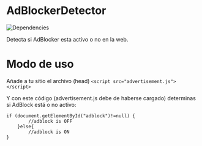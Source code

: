 # AdBlockerDetector
![Dependencies](https://img.shields.io/badge/Dependencies-jQuery-green.svg)

Detecta si AdBlocker esta activo o no en la web.

# Modo de uso
Añade a tu sitio el archivo (head) `<script src="advertisement.js"></script>`

Y con este código (advertisement.js debe de haberse cargado) determinas si AdBlock está o no activo:

```
if (document.getElementById("adblock")!=null) {
        //adblock is OFF
    }else{
        //adblock is ON
}
```
